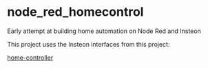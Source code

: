 node_red_homecontrol
====================

Early attempt at building home automation on Node Red and Insteon

This project uses the Insteon interfaces from this project:

[home-controller](https://github.com/automategreen/home-controller)